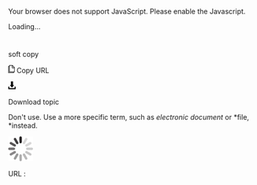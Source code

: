 Your browser does not support JavaScript. Please enable the Javascript.

Loading...

# 

soft copy

![Copy URL](soft-copy_files/Copy.png)
Copy URL

![Download](soft-copy_files/Download.png)

Download topic

Don't use. Use a more specific term, such as *electronic document* or *file, *instead.

![In progress](soft-copy_files/activity-large.gif)

URL :
